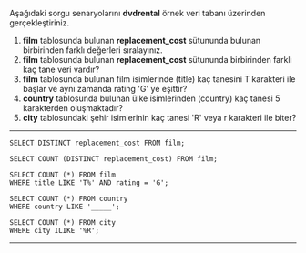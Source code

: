 Aşağıdaki sorgu senaryolarını **dvdrental** örnek veri tabanı üzerinden gerçekleştiriniz.

1. **film** tablosunda bulunan **replacement_cost** sütununda bulunan birbirinden farklı değerleri sıralayınız.
2. **film** tablosunda bulunan **replacement_cost** sütununda birbirinden farklı kaç tane veri vardır?
3. **film** tablosunda bulunan film isimlerinde (title) kaç tanesini T karakteri ile başlar ve aynı zamanda rating 'G' ye eşittir?
4. **country** tablosunda bulunan ülke isimlerinden (country) kaç tanesi 5 karakterden oluşmaktadır?
5. **city** tablosundaki şehir isimlerinin kaç tanesi 'R' veya r karakteri ile biter?

---

```
SELECT DISTINCT replacement_cost FROM film;

SELECT COUNT (DISTINCT replacement_cost) FROM film;

SELECT COUNT (*) FROM film
WHERE title LIKE 'T%' AND rating = 'G';

SELECT COUNT (*) FROM country
WHERE country LIKE '_____';

SELECT COUNT (*) FROM city
WHERE city ILIKE '%R';
```

---